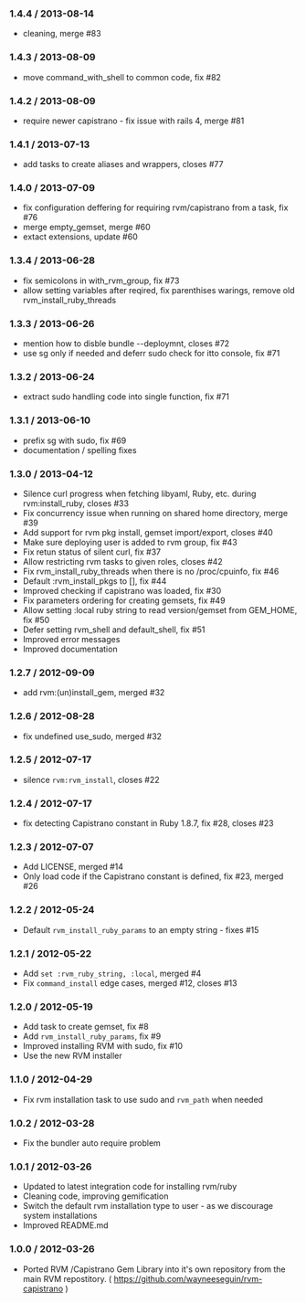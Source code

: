 ### 1.4.4 / 2013-08-14

* cleaning, merge #83

### 1.4.3 / 2013-08-09

* move command_with_shell to common code, fix #82

### 1.4.2 / 2013-08-09

* require newer capistrano - fix issue with rails 4, merge #81

### 1.4.1 / 2013-07-13

* add tasks to create aliases and wrappers, closes #77

### 1.4.0 / 2013-07-09

* fix configuration deffering for requiring rvm/capistrano from a task, fix #76
* merge empty_gemset, merge #60
* extact extensions, update #60

### 1.3.4 / 2013-06-28

* fix semicolons in with_rvm_group, fix #73
* allow setting variables after reqired, fix parenthises warings, remove old rvm_install_ruby_threads

### 1.3.3 / 2013-06-26

* mention how to disble bundle --deploymnt, closes #72
* use sg only if needed and deferr sudo check for itto console, fix #71

### 1.3.2 / 2013-06-24

* extract sudo handling code into single function, fix #71

### 1.3.1 / 2013-06-10

* prefix sg with sudo, fix #69
* documentation / spelling fixes

### 1.3.0 / 2013-04-12

* Silence curl progress when fetching libyaml, Ruby, etc. during rvm:install_ruby, closes #33
* Fix concurrency issue when running on shared home directory, merge #39
* Add support for rvm pkg install, gemset import/export, closes #40
* Make sure deploying user is added to rvm group, fix #43
* Fix retun status of silent curl, fix #37
* Allow restricting rvm tasks to given roles, closes #42
* Fix rvm_install_ruby_threads when there is no /proc/cpuinfo, fix #46
* Default :rvm_install_pkgs to [], fix #44
* Improved checking if capistrano was loaded, fix #30
* Fix parameters ordering for creating gemsets, fix #49
* Allow setting :local ruby string to read version/gemset from GEM_HOME, fix #50
* Defer setting rvm_shell and default_shell, fix #51
* Improved error messages
* Improved documentation

### 1.2.7 / 2012-09-09

* add rvm:(un)install_gem, merged #32

### 1.2.6 / 2012-08-28

* fix undefined use_sudo, merged #32

### 1.2.5 / 2012-07-17

* silence `rvm:rvm_install`, closes #22

### 1.2.4 / 2012-07-17

* fix detecting Capistrano constant in Ruby 1.8.7, fix #28, closes #23

### 1.2.3 / 2012-07-07

* Add LICENSE, merged #14
* Only load code if the Capistrano constant is defined, fix #23, merged #26

### 1.2.2 / 2012-05-24

* Default `rvm_install_ruby_params` to an empty string - fixes #15

### 1.2.1 / 2012-05-22

* Add `set :rvm_ruby_string, :local`, merged #4
* Fix `command_install` edge cases, merged #12, closes #13

### 1.2.0 / 2012-05-19

* Add task to create gemset, fix #8
* Add `rvm_install_ruby_params`, fix #9
* Improved installing RVM with sudo, fix #10
* Use the new RVM installer

### 1.1.0 / 2012-04-29

* Fix rvm installation task to use sudo and `rvm_path` when needed

### 1.0.2 / 2012-03-28

* Fix the bundler auto require problem

### 1.0.1 / 2012-03-26

* Updated to latest integration code for installing rvm/ruby
* Cleaning code, improving gemification
* Switch the default rvm installation type to user - as we discourage system installations
* Improved README.md

### 1.0.0 / 2012-03-26

* Ported RVM /Capistrano Gem Library into it's own repository from the main RVM
  repostitory. ( https://github.com/wayneeseguin/rvm-capistrano )

